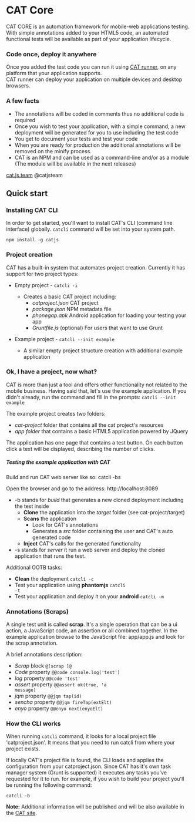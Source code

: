 CAT Core
==============

<p>CAT CORE is an automation framework for mobile-web applications testing.
<br/>With simple annotations added to your HTML5 code, an automated functional tests will be available as part of your application lifecycle.
</p>

### Code once, deploy it anywhere

Once you added the test code you can run it using [CAT runner](https://www.npmjs.org/package/mobilerunner), on any platform that your application supports.
<br/>CAT runner can deploy your application on multiple devices and desktop browsers.

### A few facts

* The annotations will be coded in comments thus no additional code is required
* Once you wish to test your application, with a simple command, a new deployment will be generated for you to use including the test code
* You get to document your tests and test your code
* When you are ready for production the additional annotations will be removed on the minify process.
* CAT is an NPM and can be used as a command-line and/or as a module (The module will be available in the next releases)

[cat.js.team](http://catjsteam.github.io/) @catjsteam


## Quick start

### Installing CAT CLI
In order to get started, you'll want to install CAT's CLI (command line interface) globally.
<code>catcli</code> command will be set into your system path.

    npm install -g catjs

### Project creation
CAT has a built-in system that automates project creation. Currently it has support for two project types:

* Empty project - <code>catcli -i</code>
    * Creates a basic CAT project including:
        * *catproject.json*   CAT project
        * *package.json*      NPM metadata file
        * *phonegap.apk*      Android application for loading your testing your app
        * *Gruntfile.js*      (optional) For users that want to use Grunt

* Example project - <code>catcli --init example</code>
    * A similar empty project structure creation with additional example application


### Ok, I have a project, now what?
CAT is more than just a tool and offers other functionality not related to the mobile business.
Having said that, let's use the example application. If you didn't already, run the command and fill in the prompts:
<code>catcli --init example</code>

The example project creates two folders:

* *cat-project* folder that contains all the cat project's resources
* *app folder* that contains a basic HTML5 application powered by JQuery

The application has one page that contains a test button.
On each button click a text will be displayed, describing the number of clicks.

##### Testing the example application with CAT

Build and run CAT web server like so:
    catcli -bs

Open the browser and go to the address: http://localhost:8089

* -b stands for *build* that generates a new cloned deployment including the test inside
    * **Clone** the application into the *target* folder (see cat-project/target)
    * **Scans** the application
        * Look for CAT's annotations
        * Generates a *src* folder containing the user and CAT's auto generated code
    * **Inject** CAT's calls for the generated functionality
* -s stands for *server* it run a web server and deploy the cloned application that runs the test.

Additional OOTB tasks:
* **Clean** the deployment <code>catcli -c</code>
* Test your application using **phantomjs** <code>catcli -t</code>
* Test your application and deploy it on your **android** <code>catcli -m</code>

### Annotations (Scraps)
A single test unit is called **scrap**.
It's a single operation that can be a ui action, a JavaScript code, an assertion or all combined together.
  In the example application browse to the JavaScript file: app/app.js and look for the scrap annotation.

A brief annotations description:

* *Scrap* block <code>@[scrap ]@</code>
* *Code* property <code>@@code console.log('test')</code>
* *log* property <code>@@code 'test'</code>
* *assert* property <code>@@assert ok(true, 'a message)</code>
* *jqm* property <code>@@jqm tap(id)</code>
* *sencha* property <code>@@jqm fireTap(extElt)</code>
* *enyo* property <code>@@enyo next(enyoElt)</code>


### How the CLI works
<p>When running <code>catcli</code> command, it looks for a local project file 'catproject.json'. It means that you need to run catcli from where your project exists.</p>
<p>If locally CAT's project file is found, the CLI loads and applies the configuration from your catproject.json. Since CAT has it's own task manager system (Grunt is supported) it executes any tasks you've requested for it to run.
for example, if you wish to build your project you'll be running the following command:</p>
<code>catcli -b</code>


**Note:** Additional information will be published and will be also available in the [CAT site](http://catjsteam.github.io/).


